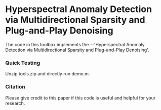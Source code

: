 # Hyperspectral Anomaly Detection via Multidirectional Sparsity and Plug-and-Play Denoising
The code in this toolbox implements the --'Hyperspectral Anomaly Detection via Multidirectional Sparsity and Plug-and-Play Denoising'.
### Quick Testing
Unzip tools.zip and directly run demo.m.
### Citation
Please give credit to this paper if this code is useful and helpful for your research.
